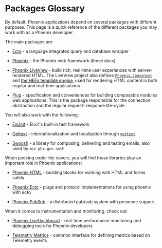 # Packages Glossary

By default, Phoenix applications depend on several packages with different purposes.
This page is a quick reference of the different packages you may work with as a Phoenix
developer.

The main packages are:

  * [Ecto](https://hexdocs.pm/ecto) - a language integrated query and
    database wrapper

  * [Phoenix](https://hexdocs.pm/phoenix) - the Phoenix web framework
    (these docs)

  * [Phoenix LiveView](https://hexdocs.pm/phoenix_live_view) - build rich,
    real-time user experiences with server-rendered HTML. The LiveView
    project also defines [`Phoenix.Component`](https://hexdocs.pm/phoenix_live_view/Phoenix.Component.html) and
    [the HEEx template engine](https://hexdocs.pm/phoenix_live_view/Phoenix.Component.html#sigil_H/2),
    used for rendering HTML content in both regular and real-time applications

  * [Plug](https://hexdocs.pm/plug) - specification and conveniences for
    building composable modules web applications. This is the package
    responsible for the connection abstraction and the regular request-
    response life-cycle

You will also work with the following:

  * [ExUnit](https://hexdocs.pm/ex_unit) - Elixir's built-in test framework

  * [Gettext](https://hexdocs.pm/gettext) - internationalization and
    localization through [`gettext`](https://www.gnu.org/software/gettext/)

  * [Swoosh](https://hexdocs.pm/swoosh) - a library for composing,
    delivering and testing emails, also used by `mix phx.gen.auth`

When peeking under the covers, you will find those libraries play
an important role in Phoenix applications:

  * [Phoenix HTML](https://hexdocs.pm/phoenix_html) - building blocks
    for working with HTML and forms safely

  * [Phoenix Ecto](https://hex.pm/packages/phoenix_ecto) - plugs and
    protocol implementations for using phoenix with ecto

  * [Phoenix PubSub](https://hexdocs.pm/phoenix_pubsub) - a distributed
    pub/sub system with presence support

When it comes to instrumentation and monitoring, check out:

  * [Phoenix LiveDashboard](https://hexdocs.pm/phoenix_live_dashboard) -
    real-time performance monitoring and debugging tools for Phoenix
    developers

  * [Telemetry Metrics](https://hexdocs.pm/telemetry_metrics) - common
    interface for defining metrics based on Telemetry events
